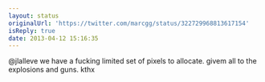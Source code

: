 ```yaml
---
layout: status
originalUrl: 'https://twitter.com/marcgg/status/322729968813617154'
isReply: true
date: 2013-04-12 15:16:35
---
```


@jlalleve we have a fucking limited set of pixels to allocate. givem all to the explosions and guns. kthx
